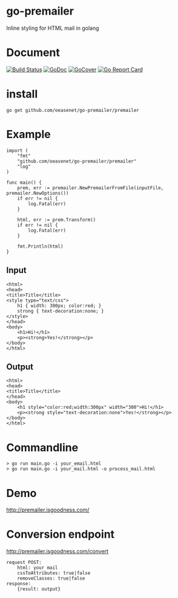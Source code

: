 # go-premailer

Inline styling for HTML mail in golang

# Document
[![Build Status](https://travis-ci.org/vanng822/go-premailer.svg?branch=master)](https://travis-ci.org/vanng822/go-premailer)
[![GoDoc](https://godoc.org/github.com/oeasenet/go-premailer/premailer?status.svg)](https://godoc.org/github.com/oeasenet/go-premailer/premailer)
[![GoCover](http://gocover.io/_badge/github.com/oeasenet/go-premailer/premailer)](http://gocover.io/github.com/oeasenet/go-premailer/premailer)
[![Go Report Card](https://goreportcard.com/badge/github.com/oeasenet/go-premailer)](https://goreportcard.com/report/github.com/oeasenet/go-premailer)

# install

	go get github.com/oeasenet/go-premailer/premailer

# Example

	import (
		"fmt"
		"github.com/oeasenet/go-premailer/premailer"
		"log"
	)

	func main() {
		prem, err := premailer.NewPremailerFromFile(inputFile, premailer.NewOptions())
		if err != nil {
			log.Fatal(err)
		}
		
		html, err := prem.Transform()
		if err != nil {
			log.Fatal(err)
		}

		fmt.Println(html)
	}

## Input

	<html>
	<head>
	<title>Title</title>
	<style type="text/css">
		h1 { width: 300px; color:red; }
		strong { text-decoration:none; }
	</style>
	</head>
	<body>
		<h1>Hi!</h1>
		<p><strong>Yes!</strong></p>
	</body>
	</html>

## Output

	<html>
	<head>
	<title>Title</title>
	</head>
	<body>
		<h1 style="color:red;width:300px" width="300">Hi!</h1>
		<p><strong style="text-decoration:none">Yes!</strong></p>
	</body>
	</html>



# Commandline

	> go run main.go -i your_email.html
	> go run main.go -i your_mail.html -o process_mail.html

# Demo

http://premailer.isgoodness.com/

# Conversion endpoint

http://premailer.isgoodness.com/convert

	request POST:
		html: your mail
		cssToAttributes: true|false
		removeClasses: true|false
	response:
		{result: output}
